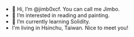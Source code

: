 - 👋 Hi, I’m @jimb0xcf. You can call me Jimbo.
- 👀 I’m interested in reading and painting.
- 🌱 I’m currently learning Solidity.
- I'm living in Hsinchu, Taiwan.
Nice to meet you!

<!---
jimb0xcf/jimb0xcf is a ✨ special ✨ repository because its `README.md` (this file) appears on your GitHub profile.
You can click the Preview link to take a look at your changes.
--->
